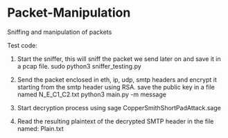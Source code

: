 # Packet-Manipulation
Sniffing and manipulation of packets

Test code:
1) Start the sniffer, this will sniff the packet we send later on and save it in a pcap file.
sudo python3 sniffer_testing.py

2) Send the packet enclosed in eth, ip, udp, smtp headers and encrypt it starting from the smtp header using RSA. save the public key in a file named N_E_C1_C2.txt
python3 main.py -m message 

3) Start decryption process using 
sage CopperSmithShortPadAttack.sage

4) Read the resulting plaintext of the decrypted SMTP header in the file named: Plain.txt
